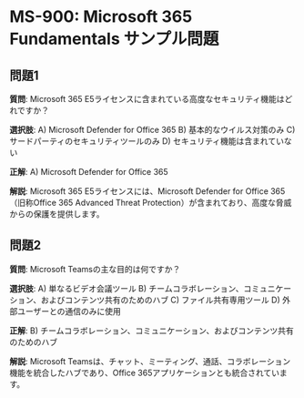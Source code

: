 # MS-900: Microsoft 365 Fundamentals サンプル問題

## 問題1

**質問**: Microsoft 365 E5ライセンスに含まれている高度なセキュリティ機能はどれですか？

**選択肢**:
A) Microsoft Defender for Office 365
B) 基本的なウイルス対策のみ
C) サードパーティのセキュリティツールのみ
D) セキュリティ機能は含まれていない

**正解**: A) Microsoft Defender for Office 365

**解説**: Microsoft 365 E5ライセンスには、Microsoft Defender for Office 365（旧称Office 365 Advanced Threat Protection）が含まれており、高度な脅威からの保護を提供します。

## 問題2

**質問**: Microsoft Teamsの主な目的は何ですか？

**選択肢**:
A) 単なるビデオ会議ツール
B) チームコラボレーション、コミュニケーション、およびコンテンツ共有のためのハブ
C) ファイル共有専用ツール
D) 外部ユーザーとの通信のみに使用

**正解**: B) チームコラボレーション、コミュニケーション、およびコンテンツ共有のためのハブ

**解説**: Microsoft Teamsは、チャット、ミーティング、通話、コラボレーション機能を統合したハブであり、Office 365アプリケーションとも統合されています。